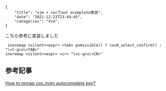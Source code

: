 ```metadata
{
    "title": "vim + cocでaut ocomplete実装",
    "date": "2021-12-23T23:44:45",
    "categories": "Vim",
}
```

こちら参考に実装しました

```vim
 inoremap <silent><expr> <tab> pumvisible() ? coc#_select_confirm() : "\<C-g>u\<TAB>"
inoremap <silent><expr> <cr> "\<c-g>u\<CR>"
```

## 参考記事

[How to remap coc.nvim autocomplete key?](https://stackoverflow.com/questions/67370086/how-to-remap-coc-nvim-autocomplete-key)
